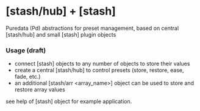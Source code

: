 # [stash/hub] + [stash]
Puredata (Pd) abstractions for preset management, based on central [stash/hub] and small [stash] plugin objects

### Usage (draft)
* connect [stash] objects to any number of objects to store their values
* create a central [stash/hub] to control presets (store, restore, ease, fade, etc.)
* an additional [stash/arr <array_name>] object can be used to store and restore array values

see help of [stash] object for example application.
